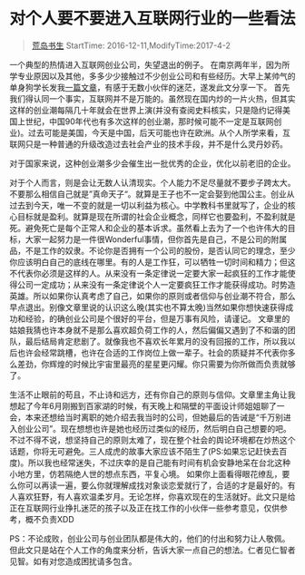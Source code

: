 # 对个人要不要进入互联网行业的一些看法
> [荒岛书生](http://www.lidaxiang.cn/)
> StartTime: 2016-12-11,ModifyTime:2017-4-2

一个典型的热情进入互联网创业公司，失望退出的例子。 在南京两年半，因为所学专业原因以及其他，多多少少接触过不少创业公司和有些经历。大早上某帅气的单身狗学长发我[一篇文章](http://mp.weixin.qq.com/s?__biz=MzA4MTkxMzU3NQ==&mid=2651008248&idx=1&sn=4a9d81aab9c99affdb38dfacebc9c2e9&chksm=847a3f70b30db666f38ae3be7d7527764e95f89501c30ceb1961b46036619bf51b9ab6d3fe3f&mpshare=1&scene=1&srcid=1211IRFtOHsciWTlElXyjAWN#rd)，有感于无数小伙伴的迷茫，遂发此文分享一下。  首先我们得认同一个事实，互联网并不是万能的。虽然现在国内炒的一片火热，但其实这样的创业潮每隔几十年就会在世界上演(并没有查阅史料核实，只是隐约记得美国上世纪，中国90年代也有多次这样的创业潮，那时候可能不一定是互联网创业)。过去可能是美国，今天是中国，后天可能也许在欧洲。从个人所学来看，互联网只是一种普通的升级改造过去社会产业的技术手段，并不是什么灵丹妙药。  

对于国家来说，这种创业潮多少会催生出一批优秀的企业，优化以前老旧的企业。  

对于个人而言，则是会让无数人认清现实。个人能力不足尽量就不要步子跨太大。不要那么相信自己就是”真命天子“。就算是王子也不一定会娶到他国公主。创业从过去到今天，唯一不变的就是一切以利益为核心。中学教科书里就写了，企业的核心目标就是盈利。就算是现在所谓的社会企业概念，同样它也要盈利，不盈利就是死。避免死亡是每个正常人和企业的基本诉求。虽然看上去为了一个也许伟大的目标，大家一起努力是一件很Wonderful事情，但你首先是自己，不是公司的附属品，不是工作的奴隶。不论你是否拥有一个公司的股份，是否认同它的理念，至少你应该明白自己的底线在哪里。有的人是工作狂，可以牺牲一切时间和精力；但这不代表你必须是这样的人。从来没有一条定律说一定要大家一起疯狂的工作才能使得公司一定成功；从来没有一条定律说个人一定要疯狂工作才能获得成功。时势造英雄。所以如果你认真考虑了自己，如果你的原则或者信仰与创业潮不符合，那么早点退出。别像文章里说的认识这么晚(其实也不算太晚)当然如果你想快速获得成功和经验，的确创业公司是个很好的平台，但是万事有风险，请谨记。  文章里的姑娘我猜也许本身就不是那么喜欢超负荷工作的人，然后偏偏又遇到了不和谐的团队，最后结局肯定悲剧了。就像我也不喜欢长年累月的没有回报的工作，所以我以后也许会经常跳槽，也许在合适的工作岗位上做一辈子。社会的质疑并不代表你多么差劲，你辉煌的时候比宇宙里最亮的星星更闪耀。你只需要为你所做而负责就够了。  

生活不止眼前的苟且，不止诗和远方，还有你自己的原则与信仰。文章里主角让我想起了今年6月刚搬到百家湖的时候，有天晚上和隔壁的平面设计师姐姐聊了一会，本来还想给当时离职的她介绍去我当时的公司，但她最后的告诫是“千万别进入创业公司”。现在想想也许是她也经历过类似的经历，然后明白自己想要的吧。不过不得不说，想坚持自己的原则太难了，现在整个社会的舆论环境都在炒热这个话题，你将无可避免。三人成虎的故事大家应该不陌生了(PS:如果忘记赶快去百度)。所以我也经常迷失，不过庆幸的是自己能有时间有机会安静地呆在台北这种小地方里，仿若隔绝人世的想点东西，平复心境。  如果你上面看得眼花缭乱，要么你可以再读一遍，要么你就理解成找对象谈恋爱就行了，合适的才是最好的。有人喜欢狂野，有人喜欢温柔岁月。无论怎样，你喜欢现在的生活就好。此文只是给正在互联网行业挣扎迷茫的孩子以及正在找工作的小伙伴一些参考意见，仅供参考，概不负责XDD  

PS：不论成败，创业公司与创业团队都是伟大的，他们的付出和努力让人敬佩。但此文只是站在个人工作的角度来分析，告诉大家一点自己的想法。仁者见仁智者见智。如有对您造成困扰请多包含。
